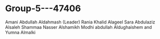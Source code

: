 # Group-5---47406
Amani Abdullah Aldahmash (Leader) 
Rania Khalid Alageel 
Sara Abdulaziz Alsaleh 
Shammaa Nasser Alshamikh 
Modhi abdullah Aldughaishem
and Yumna Almalki

